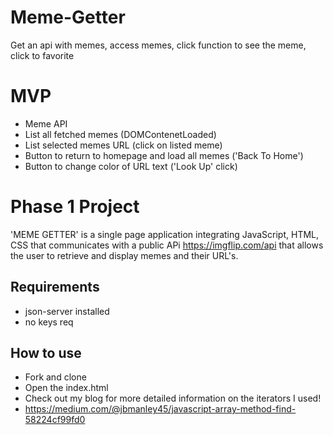 # Meme-Getter
Get an api with memes, access memes, click function to see the meme, click to favorite

# MVP 
* Meme API
* List all fetched memes (DOMContenetLoaded)
* List selected memes URL (click on listed meme)
* Button to return to homepage and load all memes ('Back To Home')
* Button to change color of URL text ('Look Up' click)


# Phase 1 Project
'MEME GETTER' is a single page application integrating JavaScript, HTML, CSS that communicates with a public APi https://imgflip.com/api that allows the user to retrieve and display memes and their URL's.

## Requirements
* json-server installed
* no keys req


## How to use
* Fork and clone
* Open the index.html
* Check out my blog for more detailed information on the iterators I used! 
* https://medium.com/@jbmanley45/javascript-array-method-find-58224cf99fd0
